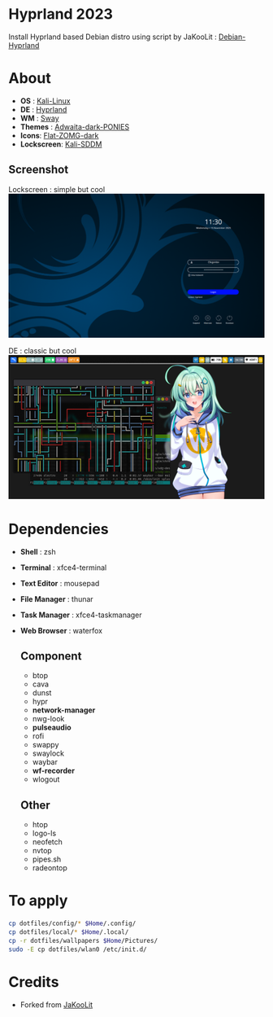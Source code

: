 # Hyprland 2023
Install Hyprland based Debian distro using script by JaKooLit : [Debian-Hyprland](https://github.com/JaKooLit/Debian-Hyprland)
# About

- **OS** : [Kali-Linux](https://www.kali.org/)
- **DE** : [Hyprland](https://hyprland.org/)
- **WM** : [Sway](https://swaywm.org/)
- **Themes** : [Adwaita-dark-PONIES](https://github.com/cilegordev/Flat-Adwaita)
- **Icons**: [Flat-ZOMG-dark](https://github.com/cilegordev/Flat-Adwaita)
- **Lockscreen**: [Kali-SDDM](https://github.com/cilegordev/kali-sddm)

## Screenshot

Lockscreen : simple but cool
![](src/sddm.png)

DE : classic but cool
![](src/hyprland.png)

# Dependencies

- **Shell** : zsh
- **Terminal** : xfce4-terminal
- **Text Editor** : mousepad
- **File Manager** : thunar
- **Task Manager** : xfce4-taskmanager
- **Web Browser** : waterfox

  ## Component
  - btop
  - cava
  - dunst
  - hypr
  - **network-manager**
  - nwg-look
  - **pulseaudio**
  - rofi
  - swappy
  - swaylock
  - waybar
  - **wf-recorder**
  - wlogout

  ## Other
  - htop
  - logo-ls
  - neofetch
  - nvtop
  - pipes.sh
  - radeontop

# To apply

```bash
cp dotfiles/config/* $Home/.config/
cp dotfiles/local/* $Home/.local/
cp -r dotfiles/wallpapers $Home/Pictures/
sudo -E cp dotfiles/wlan0 /etc/init.d/
```

# Credits

- Forked from [JaKooLit](https://github.com/JaKooLit/Hyprland-Dots)